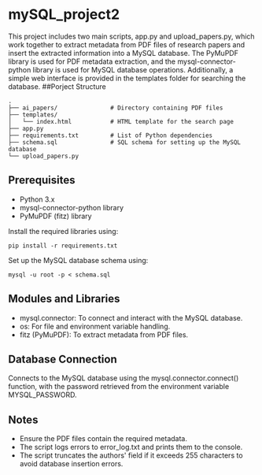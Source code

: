 # mySQL_project2
This project includes two main scripts, app.py and upload_papers.py, which work together to extract metadata from PDF files of research papers and insert the extracted information into a MySQL database. The PyMuPDF library is used for PDF metadata extraction, and the mysql-connector-python library is used for MySQL database operations. Additionally, a simple web interface is provided in the templates folder for searching the database.
##Porject Structure
```
.
├── ai_papers/               # Directory containing PDF files
├── templates/               
│   └── index.html           # HTML template for the search page
├── app.py                   
├── requirements.txt         # List of Python dependencies
├── schema.sql               # SQL schema for setting up the MySQL database
└── upload_papers.py
```
## Prerequisites
- Python 3.x
- mysql-connector-python library
- PyMuPDF (fitz) library

Install the required libraries using:
```
pip install -r requirements.txt
```
Set up the MySQL database schema using:
```
mysql -u root -p < schema.sql
```


## Modules and Libraries
* mysql.connector: To connect and interact with the MySQL database.
* os: For file and environment variable handling.
* fitz (PyMuPDF): To extract metadata from PDF files.

## Database Connection
Connects to the MySQL database using the mysql.connector.connect() function, with the password retrieved from the environment variable MYSQL_PASSWORD.

## Notes
- Ensure the PDF files contain the required metadata.
- The script logs errors to error_log.txt and prints them to the console.
- The script truncates the authors' field if it exceeds 255 characters to avoid database insertion errors.
